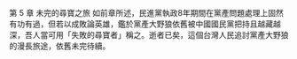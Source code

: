 第 5 章 未完的尋寶之旅
如前章所述，民進黨執政8年期間在黨產問題處理上固然有功有過，但若以成敗論英雄，鑑於黨產大野狼依舊被中國國民黨把持且越藏越深，吾人當可用「失敗的尋寶者」稱之。逝者已矣，這個台灣人民追討黨產大野狼的漫長旅途，依舊未完待續。
